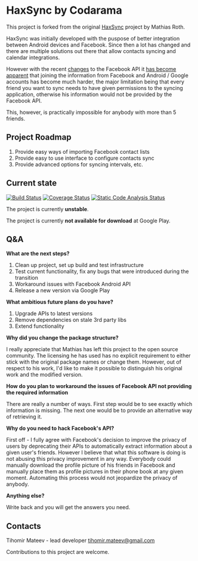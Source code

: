 HaxSync by Codarama
=======

This project is forked from the original [HaxSync](https://github.com/mots/haxsync) project by Mathias Roth.

HaxSync was initially developed with the puspose of better integration between Android devices and Facebook. Since then a lot has changed and there are multiple solutions out there that allow contacts syncing and calendar integrations.

However with the recent [changes](https://developers.facebook.com/docs/apps/upgrading#upgrading_v2_0_user_ids) to the Facebook API it [has become apparent](http://stackoverflow.com/questions/23417356/facebook-graph-api-v2-0-me-friends-returns-empty-or-only-friends-who-also-u) that joining the information from Facebook and Android / Google accounts has become much harder, the major limitation being that every friend you want to sync needs to have given permissions to the syncing application, otherwise his information would not be provided by the Facebook API.

This, however, is practically impossible for anybody with more than 5 friends.

Project Roadmap
---
1. Provide easy ways of importing Facebook contact lists
2. Provide easy to use interface to configure contacts sync
3. Provide advanced options for syncing intervals, etc.

Current state
---

[![Build Status](https://travis-ci.org/Codarama/haxsync.svg?branch=master)](https://travis-ci.org/Codarama/haxsync)
[![Coverage Status](https://coveralls.io/repos/Codarama/haxsync/badge.svg?branch=master&service=github)](https://coveralls.io/github/Codarama/haxsync?branch=master)
[![Static Code Analysis Status](https://scan.coverity.com/projects/6282/badge.svg)](https://scan.coverity.com/projects/codarama-haxsync)

The project is currently **unstable**.

The project is currently **not available for download** at Google Play.

Q&A
---
**What are the next steps?**

1. Clean up project, set up build and test infrastructure
2. Test current functionality, fix any bugs that were introduced during the transition
3. Workaround issues with Facebook Android API
4. Release a new version via Google Play

**What ambitious future plans do you have?**

1. Upgrade APIs to latest versions
2. Remove dependencies on stale 3rd party libs
3. Extend functionality

**Why did you change the package structure?**

I really appreciate that Mathias has left this project to the open source community. The licensing he has used has no explicit requirement to either stick with the original package names or change them. However, out of respect to his work, I'd like to make it possible to distinguish his original work and the modified version.

**How do you plan to workaround the issues of Facebook API not providing the required information**

There are really a number of ways. First step would be to see exactly which information is missing. The next one would be to provide an alternative way of retrieving it.

**Why do you need to hack Facebook's API?**

First off - I fully agree with Facebook's decision to improve the privacy of users by deprecating their APIs to automatically extract information about a given user's friends. However I believe that what this software is doing is not abusing this privacy improvement in any way. Everybody could manually download the profile picture of his friends in Facebook and manually place them as profile pictures in their phone book at any given moment. Automating this process would not jeopardize the privacy of anybody.

**Anything else?**

Write back and you will get the answers you need.

Contacts
---
Tihomir Mateev - lead developer
tihomir.mateev@gmail.com

Contributions to this project are welcome.